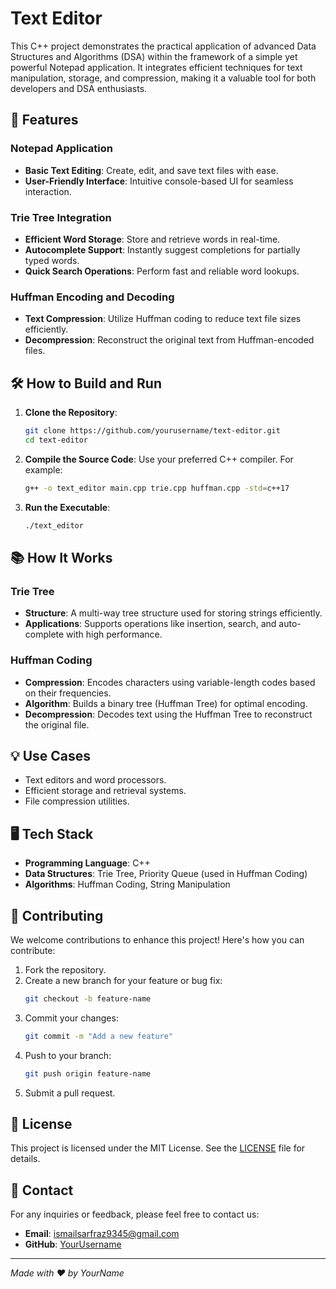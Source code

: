 # Text Editor

This C++ project demonstrates the practical application of advanced Data Structures and Algorithms (DSA) within the framework of a simple yet powerful Notepad application. It integrates efficient techniques for text manipulation, storage, and compression, making it a valuable tool for both developers and DSA enthusiasts.

## 🚀 Features

### Notepad Application
- **Basic Text Editing**: Create, edit, and save text files with ease.
- **User-Friendly Interface**: Intuitive console-based UI for seamless interaction.

### Trie Tree Integration
- **Efficient Word Storage**: Store and retrieve words in real-time.
- **Autocomplete Support**: Instantly suggest completions for partially typed words.
- **Quick Search Operations**: Perform fast and reliable word lookups.

### Huffman Encoding and Decoding
- **Text Compression**: Utilize Huffman coding to reduce text file sizes efficiently.
- **Decompression**: Reconstruct the original text from Huffman-encoded files.

## 🛠️ How to Build and Run

1. **Clone the Repository**:
   ```bash
   git clone https://github.com/yourusername/text-editor.git
   cd text-editor
   ```

2. **Compile the Source Code**:
   Use your preferred C++ compiler. For example:
   ```bash
   g++ -o text_editor main.cpp trie.cpp huffman.cpp -std=c++17
   ```

3. **Run the Executable**:
   ```bash
   ./text_editor
   ```

## 📚 How It Works

### Trie Tree
- **Structure**: A multi-way tree structure used for storing strings efficiently.
- **Applications**: Supports operations like insertion, search, and auto-complete with high performance.

### Huffman Coding
- **Compression**: Encodes characters using variable-length codes based on their frequencies.
- **Algorithm**: Builds a binary tree (Huffman Tree) for optimal encoding.
- **Decompression**: Decodes text using the Huffman Tree to reconstruct the original file.

## 💡 Use Cases
- Text editors and word processors.
- Efficient storage and retrieval systems.
- File compression utilities.

## 🖥️ Tech Stack
- **Programming Language**: C++
- **Data Structures**: Trie Tree, Priority Queue (used in Huffman Coding)
- **Algorithms**: Huffman Coding, String Manipulation

## 🤝 Contributing
We welcome contributions to enhance this project! Here's how you can contribute:

1. Fork the repository.
2. Create a new branch for your feature or bug fix:
   ```bash
   git checkout -b feature-name
   ```
3. Commit your changes:
   ```bash
   git commit -m "Add a new feature"
   ```
4. Push to your branch:
   ```bash
   git push origin feature-name
   ```
5. Submit a pull request.

## 📝 License
This project is licensed under the MIT License. See the [LICENSE](LICENSE) file for details.

## 📧 Contact
For any inquiries or feedback, please feel free to contact us:
- **Email**: ismailsarfraz9345@gmail.com
- **GitHub**: [YourUsername](https://github.com/yourusername)

---

*Made with ❤️ by YourName*
